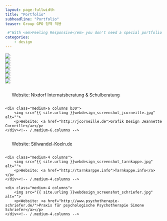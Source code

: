 ```yaml
---
layout: page-fullwidth
title: "Portfolio"
subheadline: "Portfolio"
teaser: Group GPO 정책 적용

 #"With <em>Feeling Responsive</em> you don't need a special portfolio template. Just check out the great possibilities of the <a href='http://foundation.zurb.com/docs/components/grid.html'>foundation grid</a> and experiment with it."
categories:
    - design
---
```

<!--more-->

<img src="https://wave5.github.io/wave5.github.io-feeling-responsive/images_group_gpo/gpo1.png"><br>
<img src="https://wave5.github.io/wave5.github.io-feeling-responsive/images_group_gpo/gpo2.png"><br>
<img src="https://wave5.github.io/wave5.github.io-feeling-responsive/images_group_gpo/gpo3.png"><br>
<img src="https://wave5.github.io/wave5.github.io-feeling-responsive/images_group_gpo/gpo4.png"><br>
<img src="https://wave5.github.io/wave5.github.io-feeling-responsive/images_group_gpo/gpo5.png"><br>
<img src="https://wave5.github.io/wave5.github.io-feeling-responsive/images_group_gpo/gpo6.png"><br>



<div class="row t60">
    <div class="medium-6 columns b30">
        <img src="{{ site.urlimg }}webdesign_screenshot_nixdorf.jpg" alt="">
        <p> Website: Nixdorf Internatsberatung &amp; Schulberatung</p>
    </div><!-- /.medium-6.columns -->

    <div class="medium-6 columns b30">
        <img src="{{ site.urlimg }}webdesign_screenshot_jcorneille.jpg" alt="">
        <p>Website: <a href="http://jcorneille.de">Grafik Design Jeannette Corneille</a></p>
    </div><!-- /.medium-6.columns -->
</div><!-- /.row -->


<div class="row t30">
    <div class="medium-4 columns">
        <img src="{{ site.urlimg }}webdesign_screenshot_stilwandel.jpg" alt="">
        <p>Website: <a href="http://stilwandel-koeln.de">Stilwandel-Koeln.de</a></p>
    </div><!-- /.medium-4.columns -->

    <div class="medium-4 columns">
        <img src="{{ site.urlimg }}webdesign_screenshot_tarnkappe.jpg" alt="">
        <p>Website: <a href="http://tarnkarppe.info">Tarnkappe.info</a></p>
    </div><!-- /.medium-4.columns -->

    <div class="medium-4 columns">
        <img src="{{ site.urlimg }}webdesign_screenshot_schriefer.jpg" alt="">
        <p>Website: <a href="http://www.psychotherapie-schriefer.de/">Praxis für psychologische Psychotherapie Simone Schriefer</a></p>
    </div><!-- /.medium-4.columns -->
</div><!-- /.row -->
